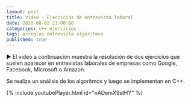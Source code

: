 ```yaml
---
layout: post
title: Video - Ejercicios de entrevista laboral
date: 2020-08-02 21:00:00
categories: c++ ejercicios
tags: arreglos entrevista algoritmos
published: true
---
```


▶️ El video a continuación muestra la resolución de dos ejercicios que suelen aparecer en entrevistas laborales de empresas como Google, Facebook, Microsoft o Amazon. 

Se realiza un análisis de los algoritmos y luego se implementan en C++.


{% include youtubePlayer.html id="nADemX9stHY" %}
